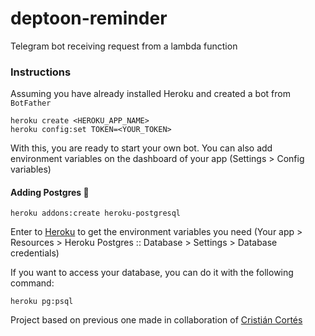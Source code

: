 # deptoon-reminder
Telegram bot receiving request from a lambda function

### Instructions
Assuming you have already installed Heroku and created a bot from `BotFather`
```
heroku create <HEROKU_APP_NAME>
heroku config:set TOKEN=<YOUR_TOKEN>
```
With this, you are ready to start your own bot. You can also add environment variables on the dashboard of your app (Settings > Config variables)

#### Adding Postgres :elephant:

```
heroku addons:create heroku-postgresql
```
Enter to [Heroku](www.heroku.com) to get the environment variables you need (Your app > Resources > Heroku Postgres :: Database > Settings > Database credentials)

If you want to access your database, you can do it with the following command:
```
heroku pg:psql
```

Project based on previous one made in collaboration of [Cristián Cortés](https://github.com/criscv94)

